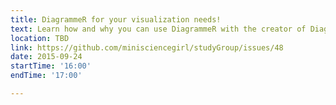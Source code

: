 ```yaml
---
title: DiagrammeR for your visualization needs!
text: Learn how and why you can use DiagrammeR with the creator of DiagrammeR
location: TBD
link: https://github.com/minisciencegirl/studyGroup/issues/48
date: 2015-09-24
startTime: '16:00'
endTime: '17:00'

---
```

